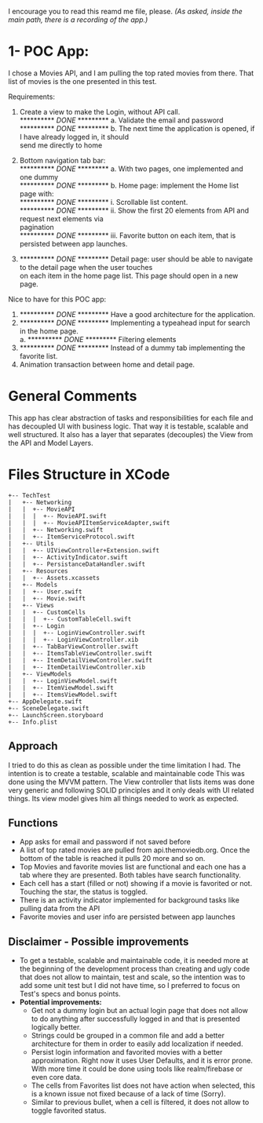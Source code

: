 I encourage you to read this reamd me file, please.
*(As asked, inside the main path, there is a recording of the app.)*
# 1- POC App:  
I chose a Movies API, and I am pulling the top rated movies from there.
That list of movies is the one presented in this test.

Requirements:  
1. Create a view to make the Login, without API call.  
********** *DONE* ********* a.  Validate the email and password  
********** *DONE* ********* b.  The next time the application is opened, if I have  already logged in, it should  
send me directly to home  

2.  Bottom navigation tab bar:  
********** *DONE* *********  a.  With two pages, one implemented and one dummy  
********** *DONE* *********  b.  Home page: implement the Home list page with:  
********** *DONE* *********         i.  Scrollable list content.  
********** *DONE* ********* ii.  Show the first 20 elements from API and request next  elements via  
pagination  
********** *DONE* ********* iii.  Favorite button on each item, that is persisted between  app launches.  

3.  ********** *DONE* ********* Detail page: user should be able to navigate to the  detail page when the user touches  
on each item in the home page list. This page should  open in a new page.  


Nice to have for this POC app:  
1.  ********** *DONE* ********* Have a good architecture for the application.  
2. ********** *DONE* *********  Implementing a typeahead input for search in the home  page.  
a. ********** *DONE* *********  Filtering elements  
3.  ********** *DONE* ********* Instead of a dummy tab implementing the favorite list.  
4.  Animation transaction between home and detail page.

# General Comments
This app has clear abstraction of tasks and responsibilities for each file and has decoupled UI with business logic. That way it is testable, scalable and well structured.
It also has a layer that separates (decouples) the View from the API and Model Layers.

# Files Structure in XCode

```
+-- TechTest
|   +-- Networking
|   |  +-- MovieAPI
|   |  |  +-- MovieAPI.swift
|   |  |  +-- MovieAPIItemServiceAdapter,swift
|   |  +-- Networking.swift
|   |  +-- ItemServiceProtocol.swift
|   +-- Utils
|   |  +-- UIViewController+Extension.swift
|   |  +-- ActivityIndicator.swift
|   |  +-- PersistanceDataHandler.swift
|   +-- Resources
|   |  +-- Assets.xcassets
|   +-- Models
|   |  +-- User.swift
|   |  +-- Movie.swift
|   +-- Views
|   |  +-- CustomCells
|   |  |  +-- CustomTableCell.swift
|   |  +-- Login
|   |  |  +-- LoginViewController.swift
|   |  |  +-- LoginViewController.xib
|   |  +-- TabBarViewController.swift
|   |  +-- ItemsTableViewController.swift
|   |  +-- ItemDetailViewController.swift
|   |  +-- ItemDetailViewController.xib
|   +-- ViewModels
|   |  +-- LoginViewModel.swift
|   |  +-- ItemViewModel.swift
|   |  +-- ItemsViewModel.swift
+-- AppDelegate.swift
+-- SceneDelegate.swift
+-- LaunchScreen.storyboard
+-- Info.plist
```

## Approach
I tried to do this as clean as possible under the time limitation I had. The intention is to create a testable, scalable and maintainable code
This was done using the MVVM pattern.
The View controller that lists items was done very generic and following SOLID principles and it only deals with UI related things. Its view model gives him all things needed to work as expected.

## Functions

 - App asks for email and password if not saved before
 - A list of top rated movies are pulled from api.themoviedb.org. Once the bottom of the table is reached it pulls 20 more and so on.
 - Top Movies and favorite movies list are functional and each one has a tab where they are presented. Both tables have search functionality.
 - Each cell has a start (filled or not) showing if a movie is favorited or not. Touching the star, the status is toggled.
 - There is an activity indicator implemented for background tasks like pulling data from the API
 - Favorite movies and user info are persisted between app launches

## Disclaimer - Possible improvements

 - To get a testable, scalable and maintainable code, it is needed more at the beginning of the development process than creating and ugly code that does not allow to maintain, test and scale, so the intention was to add some unit test but I did not have time, so I preferred to focus on Test's specs and bonus points.
 - **Potential improvements:**
	 -  Get not a dummy login but an actual login page that does not allow to do anything after successfully logged in and that is presented logically better.
	 - Strings could be grouped in a common file and add a better architecture for them in order to easily add localization if needed.
	 - Persist login information and favorited movies with a better approximation. Right now it uses User Defaults, and it is error prone. With more time it could be done using tools like realm/firebase or even core data.
	 - The cells from Favorites list does not have action when selected, this is a known issue not fixed because of a lack of time (Sorry).
	 - Similar to previous bullet, when a cell is filtered, it does not allow to toggle favorited status.

